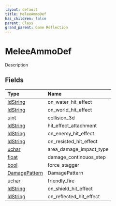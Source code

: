 ```yaml
---
layout: default
title: MeleeAmmoDef
has_children: false
parent: Class
grand_parent: Game Reflection
---
```

# MeleeAmmoDef
Description 

## Fields

| Type | Name |
|:-------------|:--------------|
| [IdString](/docs/game-reflection/components/id_string) | on_water_hit_effect |
| [IdString](/docs/game-reflection/components/id_string) | on_world_hit_effect |
| [uint](/docs/game-reflection/components/uint) | collision_3d |
| [IdString](/docs/game-reflection/components/id_string) | hit_effect_attachment |
| [IdString](/docs/game-reflection/components/id_string) | on_enemy_hit_effect |
| [IdString](/docs/game-reflection/components/id_string) | on_resisted_hit_effect |
| [uchar](/docs/game-reflection/enums/uchar) | area_damage_impact_type |
| [float](/docs/game-reflection/components/float) | damage_continouos_step |
| [bool](/docs/game-reflection/components/bool) | force_stagger |
| [DamagePattern](/docs/game-reflection/classes/damage_pattern) | DamagePattern |
| [uchar](/docs/game-reflection/enums/uchar) | friendly_fire |
| [IdString](/docs/game-reflection/components/id_string) | on_shield_hit_effect |
| [IdString](/docs/game-reflection/components/id_string) | on_reflected_hit_effect |

